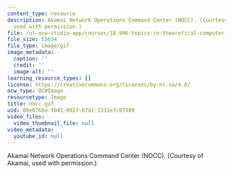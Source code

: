 ```yaml
---
content_type: resource
description: Akamai Network Operations Command Center (NOCC). (Courtesy of Akamai,
  used with permission.)
file: /ol-ocw-studio-app/courses/18-996-topics-in-theoretical-computer-science-internet-research-problems-spring-2002/00e0768afb419927b7a11331e7c87489_nocc.gif
file_size: 55634
file_type: image/gif
image_metadata:
  caption: ''
  credit: ''
  image-alt: ''
learning_resource_types: []
license: https://creativecommons.org/licenses/by-nc-sa/4.0/
ocw_type: OCWImage
resourcetype: Image
title: nocc.gif
uid: 00e0768a-fb41-9927-b7a1-1331e7c87489
video_files:
  video_thumbnail_file: null
video_metadata:
  youtube_id: null
---
```

Akamai Network Operations Command Center (NOCC). (Courtesy of Akamai, used with permission.)